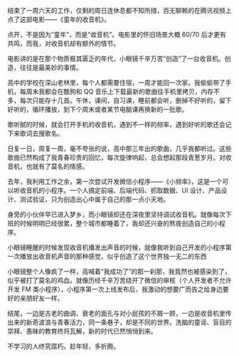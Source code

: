 结束了一周六天的工作，仅剩的周日连休息都不知所措，百无聊赖的在腾讯视频上点了这部电影——《童年的收音机》。

点开，不是因为“童年”，而是“收音机”。电影里的怀旧场景大概 60/70 后才更有共鸣，而我，对收音机却有额外的情节。

电影讲的是在那个物质极其匮乏的年代，小眼镜千辛万苦“创造”了一台收音机。创造，往往是最美妙的事情。

高中的学校在深山老林里，每个人都需要住宿，一周才能回一次家。我偷偷带了手机，每周末我都会在酷狗和 QQ 音乐上下载最新的歌曲往手机里拷贝，内存不多，每次只能存十几首。午休，课间，自习课，睡前都会听，删掉不好听的，留下好听的，循环播放，到下个周末或者某节电脑课再换新的一批歌。

歌听腻的时候，就会打开手机的收音机，遇到不一样的频率，遇到好听的歌还会记下来歌词去搜歌名。

日复一日，周复一周，毫不夸张的说，高中那三年出的歌曲，几乎我都听过。这些歌曲已然构成了我青春珍贵的回忆，每次旋律响起，总会想起那段青葱岁月。对收音机，也就有了莫名的情感。

去年，我利用工作之余，第一次尝试开发微信小程序——《小频率》，这是一个可以听收音机的小程序。一个人搞定前端、后端代码、抓取数据、UI 设计、产品设计、测试验证，只为创造出心中属于自己的那一点小天地。

身旁的小伙伴早已进入梦乡，而小眼镜却还在深夜里坚持调试收音机。就像每次下班的时候明明已经很累，整个城市都睡着了，我却还兴奋的熬夜创造自己的小程序。

小眼镜睡醒的时候发现收音机播发出声音的时候，就像我听到自己开发的小程序第一次播放出收音机声音的那种感觉，似乎创造了这个世界独一无二的东西

小眼镜整个人像疯了一样，高喊着“我成功了”的那一刹那，我竟然也被感染到了，似乎被打了莫名的鸡血。就像历经千辛万苦绕开了微信的审核（个人开发者不允许开发 FM 类小程序），小程序第一次上线发布后，我激动的想要广而告之给身边要好的亲朋好友一样。

结尾，一边是古老的曲调、衰老的面孔与对小屁孩的不屑一顾，一边是收音机里传出来的新奇波浪与青春活力，同一条巷子，却是不同的世界。洗脑的童谣、盲目的崇拜、愚昧的教育终将瓦解，新的时代已然悄悄到来。

不学习的人终究腐朽。趁年轻，多折腾。
